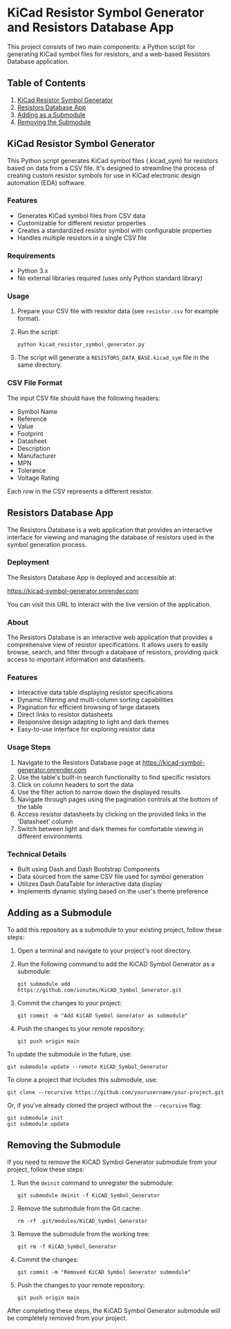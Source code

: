 # KiCad Resistor Symbol Generator and Resistors Database App

This project consists of two main components: a Python script for generating KiCad symbol files for resistors, and a web-based Resistors Database application.

## Table of Contents
1. [KiCad Resistor Symbol Generator](#kicad-resistor-symbol-generator)
2. [Resistors Database App](#resistors-database-app)
3. [Adding as a Submodule](#adding-as-a-submodule)
4. [Removing the Submodule](#removing-the-submodule)

## KiCad Resistor Symbol Generator

This Python script generates KiCad symbol files (.kicad_sym) for resistors based on data from a CSV file. It's designed to streamline the process of creating custom resistor symbols for use in KiCad electronic design automation (EDA) software.

### Features

- Generates KiCad symbol files from CSV data
- Customizable for different resistor properties
- Creates a standardized resistor symbol with configurable properties
- Handles multiple resistors in a single CSV file

### Requirements

- Python 3.x
- No external libraries required (uses only Python standard library)

### Usage

1. Prepare your CSV file with resistor data (see `resistor.csv` for example format).
2. Run the script:

   ```
   python kicad_resistor_symbol_generator.py
   ```

3. The script will generate a `RESISTORS_DATA_BASE.kicad_sym` file in the same directory.

### CSV File Format

The input CSV file should have the following headers:

- Symbol Name
- Reference
- Value
- Footprint
- Datasheet
- Description
- Manufacturer
- MPN
- Tolerance
- Voltage Rating

Each row in the CSV represents a different resistor.

## Resistors Database App

The Resistors Database is a web application that provides an interactive interface for viewing and managing the database of resistors used in the symbol generation process.

### Deployment

The Resistors Database App is deployed and accessible at:

https://kicad-symbol-generator.onrender.com

You can visit this URL to interact with the live version of the application.

### About

The Resistors Database is an interactive web application that provides a comprehensive view of resistor specifications. It allows users to easily browse, search, and filter through a database of resistors, providing quick access to important information and datasheets.

### Features

- Interactive data table displaying resistor specifications
- Dynamic filtering and multi-column sorting capabilities
- Pagination for efficient browsing of large datasets
- Direct links to resistor datasheets
- Responsive design adapting to light and dark themes
- Easy-to-use interface for exploring resistor data

### Usage Steps

1. Navigate to the Resistors Database page at https://kicad-symbol-generator.onrender.com
2. Use the table's built-in search functionality to find specific resistors
3. Click on column headers to sort the data
4. Use the filter action to narrow down the displayed results
5. Navigate through pages using the pagination controls at the bottom of the table
6. Access resistor datasheets by clicking on the provided links in the 'Datasheet' column
7. Switch between light and dark themes for comfortable viewing in different environments

### Technical Details

- Built using Dash and Dash Bootstrap Components
- Data sourced from the same CSV file used for symbol generation
- Utilizes Dash DataTable for interactive data display
- Implements dynamic styling based on the user's theme preference

## Adding as a Submodule

To add this repository as a submodule to your existing project, follow these steps:

1. Open a terminal and navigate to your project's root directory.
2. Run the following command to add the KiCAD Symbol Generator as a submodule:

   ```
   git submodule add https://github.com/ionutms/KiCAD_Symbol_Generator.git
   ```

3. Commit the changes to your project:

   ```
   git commit -m "Add KiCAD Symbol Generator as submodule"
   ```

4. Push the changes to your remote repository:

   ```
   git push origin main
   ```

To update the submodule in the future, use:

```
git submodule update --remote KiCAD_Symbol_Generator
```

To clone a project that includes this submodule, use:

```
git clone --recursive https://github.com/yourusername/your-project.git
```

Or, if you've already cloned the project without the `--recursive` flag:

```
git submodule init
git submodule update
```

## Removing the Submodule

If you need to remove the KiCAD Symbol Generator submodule from your project, follow these steps:

1. Run the `deinit` command to unregister the submodule:

   ```
   git submodule deinit -f KiCAD_Symbol_Generator
   ```

2. Remove the submodule from the Git cache:

   ```
   rm -rf .git/modules/KiCAD_Symbol_Generator
   ```

3. Remove the submodule from the working tree:

   ```
   git rm -f KiCAD_Symbol_Generator
   ```

4. Commit the changes:

   ```
   git commit -m "Removed KiCAD Symbol Generator submodule"
   ```

5. Push the changes to your remote repository:

   ```
   git push origin main
   ```

After completing these steps, the KiCAD Symbol Generator submodule will be completely removed from your project.